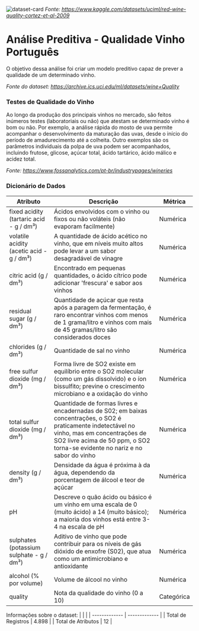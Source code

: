 ![dataset-card](https://user-images.githubusercontent.com/91103250/195944385-39d13863-9846-4925-8981-89171d5d4101.jpg)
*Fonte: https://www.kaggle.com/datasets/uciml/red-wine-quality-cortez-et-al-2009*
# Análise Preditiva - Qualidade Vinho Português
O objetivo dessa análise foi criar um modelo preditivo capaz de prever a qualidade de um determinado vinho.

*Fonte do dataset: https://archive.ics.uci.edu/ml/datasets/wine+Quality*

### Testes de Qualidade do Vinho
Ao longo da produção dos principais vinhos no mercado, são feitos inúmeros testes (laboratoriais ou não) que atestam se determinado vinho é bom ou não. 
Por exemplo, a análise rápida do mosto de uva permite acompanhar o desenvolvimento da maturação das uvas, desde o início do período de amadurecimento até a colheita. 
Outro exemplos são os parâmetros individuais da polpa de uva podem ser acompanhados, incluindo frutose, glicose, açúcar total, ácido tartárico, ácido málico e acidez total.

*Fonte: https://www.fossanalytics.com/pt-br/industrypages/wineries*

### Dicionário de Dados

| Atributo  | Descrição | Métrica |
| ------------- | ------------- | ------------- |
| fixed acidity (tartaric acid - g / dm³) | Ácidos envolvidos com o vinho ou fixos ou não voláteis (não evaporam facilmente)  | Numérica  |
| volatile acidity  (acetic acid - g / dm³) | A quantidade de ácido acético no vinho, que em níveis muito altos pode levar a um sabor desagradável de vinagre  | Numérica   |
| citric acid  (g / dm³) | Encontrado em pequenas quantidades, o ácido cítrico pode adicionar 'frescura' e sabor aos vinhos  | Numérica   |
| residual sugar  (g / dm³) | Quantidade de açúcar que resta após a paragem da fermentação, é raro encontrar vinhos com menos de 1 grama/litro e vinhos com mais de 45 gramas/litro são considerados doces  | Numérica   |
| chlorides (g / dm³) | Quantidade de sal no vinho  | Numérica   |
| free sulfur dioxide (mg / dm³) | Forma livre de SO2 existe em equilíbrio entre o SO2 molecular (como um gás dissolvido) e o íon bissulfito; previne o crescimento microbiano e a oxidação do vinho  | Numérica   |
| total sulfur dioxide (mg / dm³) | Quantidade de formas livres e encadernadas de S02; em baixas concentrações, o SO2 é praticamente indetectável no vinho, mas em concentrações de SO2 livre acima de 50 ppm, o SO2 torna-se evidente no nariz e no sabor do vinho  | Numérica   |
| density (g / dm³) | Densidade da água é próxima à da água, dependendo da porcentagem de álcool e teor de açúcar  | Numérica   |
| pH  | Descreve o quão ácido ou básico é um vinho em uma escala de 0 (muito ácido) a 14 (muito básico); a maioria dos vinhos está entre 3-4 na escala de pH  | Numérica   |
| sulphates (potassium sulphate - g / dm³) | Aditivo de vinho que pode contribuir para os níveis de gás dióxido de enxofre (S02), que atua como um antimicrobiano e antioxidante  | Numérica   |
| alcohol (% por volume) | Volume de álcool no vinho  | Numérica  |
| quality | Nota da qualidade do vinho (0 a 10)  | Categórica  |

Informações sobre o dataset:
|   |  |
| ------------- | ------------- |
| Total de Registros  | 4.898  |
| Total de Atributos  | 12  |
